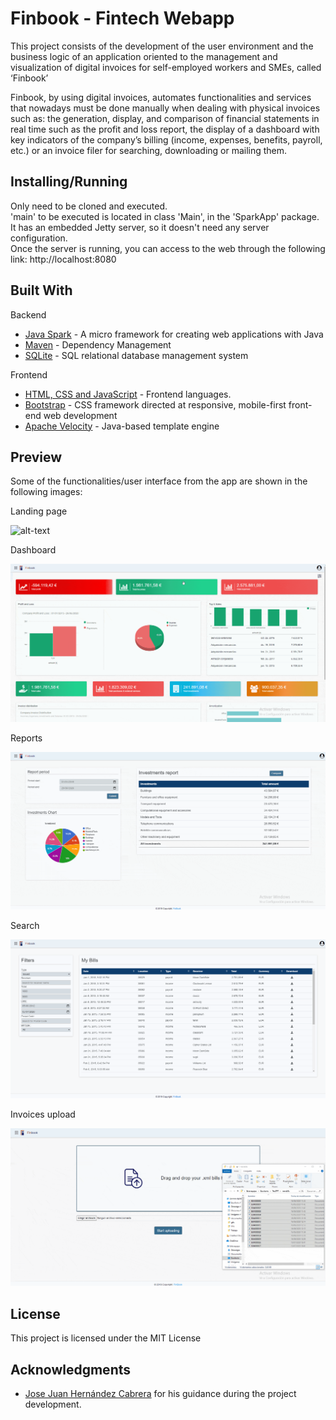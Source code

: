 # Finbook - Fintech Webapp

This project consists of the development of the user environment
and the business logic of an application oriented to the management and visualization of
digital invoices for self-employed workers and SMEs, called ‘Finbook’

Finbook, by using digital invoices, automates functionalities and services that
nowadays must be done manually when dealing with physical invoices such as: the
generation, display, and comparison of financial statements in real time such as the
profit and loss report, the display of a dashboard with key indicators of the company’s
billing (income, expenses, benefits, payroll, etc.) or an invoice filer for searching,
downloading or mailing them.

## Installing/Running

Only need to be cloned and executed.
 <br>
 'main' to be executed is located in class 'Main', in the 'SparkApp' package.
 <br>
 It has an embedded Jetty server, so it doesn't need any server configuration.
 <br>
 Once the server is running, you can access to the web through the following link: http://localhost:8080


## Built With

Backend
* [Java Spark](http://sparkjava.com/) - A micro framework for creating web applications with Java
* [Maven](https://maven.apache.org/) - Dependency Management
* [SQLite](https://www.sqlite.org/index.html) -  SQL relational database management system

Frontend
* [HTML, CSS and JavaScript]() - Frontend languages.
* [Bootstrap](https://maven.apache.org/) -  CSS framework directed at responsive, mobile-first front-end web development
* [Apache Velocity](https://velocity.apache.org/) - Java-based template engine 

## Preview
Some of the functionalities/user interface from the app are shown in the following images:

Landing page

![alt-text](https://github.com/GerardoSant/Finbook/blob/develop/gifs/landingpage.gif)

Dashboard

![alt-text](https://github.com/GerardoSant/Finbook/blob/develop/gifs/dashboard.gif)

Reports

![alt-text](https://github.com/GerardoSant/Finbook/blob/develop/gifs/reports.gif)

Search 

![alt-text](https://github.com/GerardoSant/Finbook/blob/develop/gifs/search.gif)

Invoices upload

![alt-text](https://github.com/GerardoSant/Finbook/blob/develop/gifs/uploadbills.gif)

## License

This project is licensed under the MIT License

## Acknowledgments

* [Jose Juan Hernández Cabrera](https://github.com/davidtmiller) for his guidance during the project development.